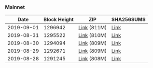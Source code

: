 ### Mainnet

|    Date    | Block Height | ZIP | SHA256SUMS |
| ---------- | ------------ | --- | ---------- |
| 2019-09-01 | 1296942 | [Link](https://s3-ap-southeast-2.amazonaws.com/ion-bootstrap/mainnet/2019-09-01/bootstrap.dat.zip) (811M) | [Link](https://s3-ap-southeast-2.amazonaws.com/ion-bootstrap/mainnet/2019-09-01/SHA256SUMS) |
| 2019-08-31 | 1295522 | [Link](https://s3-ap-southeast-2.amazonaws.com/ion-bootstrap/mainnet/2019-08-31/bootstrap.dat.zip) (810M) | [Link](https://s3-ap-southeast-2.amazonaws.com/ion-bootstrap/mainnet/2019-08-31/SHA256SUMS) |
| 2019-08-30 | 1294094 | [Link](https://s3-ap-southeast-2.amazonaws.com/ion-bootstrap/mainnet/2019-08-30/bootstrap.dat.zip) (809M) | [Link](https://s3-ap-southeast-2.amazonaws.com/ion-bootstrap/mainnet/2019-08-30/SHA256SUMS) |
| 2019-08-29 | 1292671 | [Link](https://s3-ap-southeast-2.amazonaws.com/ion-bootstrap/mainnet/2019-08-29/bootstrap.dat.zip) (809M) | [Link](https://s3-ap-southeast-2.amazonaws.com/ion-bootstrap/mainnet/2019-08-29/SHA256SUMS) |
| 2019-08-28 | 1291245 | [Link](https://s3-ap-southeast-2.amazonaws.com/ion-bootstrap/mainnet/2019-08-28/bootstrap.dat.zip) (808M) | [Link](https://s3-ap-southeast-2.amazonaws.com/ion-bootstrap/mainnet/2019-08-28/SHA256SUMS) |
